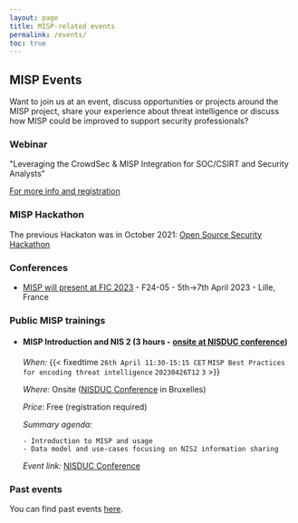 ```yaml
---
layout: page
title: MISP-related events
permalink: /events/
toc: true
---
```


## MISP Events

Want to join us at an event, discuss opportunities or projects around the MISP project, share your experience about threat intelligence or discuss how MISP could be improved to support security professionals?

### Webinar

"Leveraging the CrowdSec & MISP Integration for SOC/CSIRT and Security Analysts"

[For more info and registration](https://app.livestorm.co/crowdsec/crowdsec-misp-1?s=626f62ae-883b-40da-b17e-a34ecc64584a)


### MISP Hackathon

The previous Hackaton was in October 2021: [Open Source Security Hackathon](/hackathon/)

### Conferences 

- [MISP will present at FIC 2023](https://europe.forum-fic.com/en/partners-2023/) - F24-05 - 5th->7th April 2023 - Lille, France

### Public MISP trainings 

- #### MISP Introduction and NIS 2 (3 hours - [onsite at NISDUC conference](https://www.nisduc.eu/second-conference/program))

  *When:* {{< fixedtime `26th April 11:30-15:15 CET` `MISP Best Practices for encoding threat intelligence` `20230426T12` `3` >}}</a>

  *Where:* Onsite ([NISDUC Conference](https://www.nisduc.eu/second-conference/program) in Bruxelles)

  *Price:* Free (registration required)

  *Summary agenda:*

      - Introduction to MISP and usage
      - Data model and use-cases focusing on NIS2 information sharing

  *Event link:* [NISDUC Conference](https://www.nisduc.eu/second-conference/program) 

### Past events

You can find past events [here](/past-events/).
